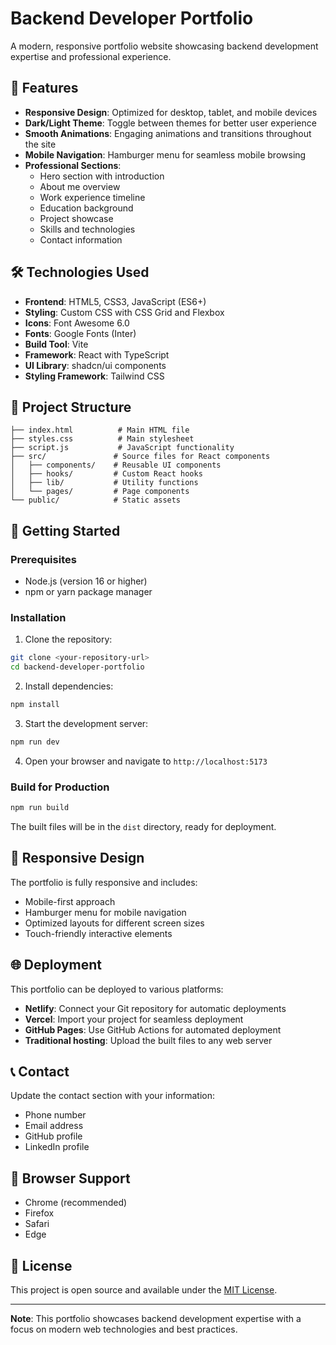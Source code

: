
# Backend Developer Portfolio

A modern, responsive portfolio website showcasing backend development expertise and professional experience.

## 🚀 Features

- **Responsive Design**: Optimized for desktop, tablet, and mobile devices
- **Dark/Light Theme**: Toggle between themes for better user experience
- **Smooth Animations**: Engaging animations and transitions throughout the site
- **Mobile Navigation**: Hamburger menu for seamless mobile browsing
- **Professional Sections**: 
  - Hero section with introduction
  - About me overview
  - Work experience timeline
  - Education background
  - Project showcase
  - Skills and technologies
  - Contact information

## 🛠️ Technologies Used

- **Frontend**: HTML5, CSS3, JavaScript (ES6+)
- **Styling**: Custom CSS with CSS Grid and Flexbox
- **Icons**: Font Awesome 6.0
- **Fonts**: Google Fonts (Inter)
- **Build Tool**: Vite
- **Framework**: React with TypeScript
- **UI Library**: shadcn/ui components
- **Styling Framework**: Tailwind CSS

## 📁 Project Structure

```
├── index.html          # Main HTML file
├── styles.css          # Main stylesheet
├── script.js           # JavaScript functionality
├── src/               # Source files for React components
│   ├── components/    # Reusable UI components
│   ├── hooks/         # Custom React hooks
│   ├── lib/           # Utility functions
│   └── pages/         # Page components
└── public/            # Static assets
```

## 🚀 Getting Started

### Prerequisites

- Node.js (version 16 or higher)
- npm or yarn package manager

### Installation

1. Clone the repository:
```bash
git clone <your-repository-url>
cd backend-developer-portfolio
```

2. Install dependencies:
```bash
npm install
```

3. Start the development server:
```bash
npm run dev
```

4. Open your browser and navigate to `http://localhost:5173`

### Build for Production

```bash
npm run build
```

The built files will be in the `dist` directory, ready for deployment.

## 📱 Responsive Design

The portfolio is fully responsive and includes:
- Mobile-first approach
- Hamburger menu for mobile navigation
- Optimized layouts for different screen sizes
- Touch-friendly interactive elements


## 🌐 Deployment

This portfolio can be deployed to various platforms:
- **Netlify**: Connect your Git repository for automatic deployments
- **Vercel**: Import your project for seamless deployment
- **GitHub Pages**: Use GitHub Actions for automated deployment
- **Traditional hosting**: Upload the built files to any web server

## 📞 Contact

Update the contact section with your information:
- Phone number
- Email address
- GitHub profile
- LinkedIn profile

## 🔧 Browser Support

- Chrome (recommended)
- Firefox
- Safari
- Edge

## 📝 License

This project is open source and available under the [MIT License](LICENSE).


---

**Note**: This portfolio showcases backend development expertise with a focus on modern web technologies and best practices.
